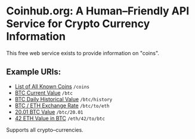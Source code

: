 # Coinhub.org: A Human–Friendly API Service for Crypto Currency Information

This free web service exists to provide information on "coins".

## Example URIs:

* [List of All Known Coins](http://coinbin.org/coins) `/coins`
* [BTC Current Value](http://coinbin.org/btc) `/btc`
* [BTC Daily Historical Value](http://coinbin.org/btc/history) `/btc/history`
* [BTC / ETH Exchange Rate](http://coinbin.org/btc/to/eth) `/btc/to/eth`
* [20.01 BTC Value](http://coinbin.org/btc/20.01) `/btc/20.01`
* [42 ETH Value in BTC](http://coinbin.org/eth/42/to/btc) `/eth/42/to/btc`

Supports all crypto–currencies. 
